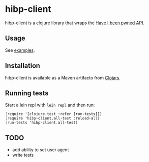 # hibp-client

hibp-client is a clojure library that wraps the [Have I been pwned API](https://haveibeenpwned.com/API/v2).

## Usage

See [examples](test/hibp_client/examples.clj).

## Installation

hibp-client is available as a Maven artifacto from [Clojars](https://clojars.org/hibp-client).

## Running tests
Start a lein repl with `lein repl` and then run:
```
(require '[clojure.test :refer [run-tests]])
(require 'hibp-client.all-test :reload-all)
(run-tests 'hibp-client.all-test)
```
## TODO
 - add ability to set user agent
 - write tests
